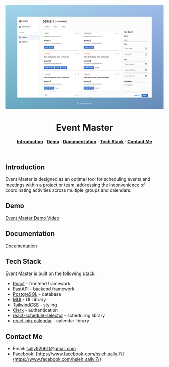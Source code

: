 ![image](https://github.com/pigbearhsien/event-master/blob/main/frontend/src/imgs/screenshot.jpeg)

<h1 align="center">Event Master</h1>
<p align="center">
  <a href="#introduction"><strong>Introduction</strong></a> ·
  <a href="#demo"><strong>Demo</strong></a> ·
  <a href="#documentation"><strong>Documentation</strong></a> ·
  <a href="#tech-stack"><strong>Tech Stack</strong></a> ·
  <a href="#contact-me"><strong>Contact Me</strong></a> 
</p>
<br/>

## **Introduction**

Event Master is designed as an optimal tool for scheduling events and meetings within a project or team, addressing the inconvenience of coordinating activities across multiple groups and calendars.

## Demo

[Event Master Demo Video](https://youtu.be/Qs-sSJyXwfk)

## Documentation

[Documentation](https://drive.google.com/file/d/1WPrBf7nItlg-aDoWEO4SBpr5nieqz_yN/view?usp=sharing)

## Tech Stack

Event Master is built on the following stack:

- [React](https://react.dev/) - frontend framework
- [FastAPI](https://fastapi.tiangolo.com/) - backend framework
- [PostgreSQL](https://www.postgresql.org/) - database
- [MUI](https://mui.com/) - UI Library
- [TailwindCSS](https://tailwindcss.com/) - styling
- [Clerk](https://clerk.com/) - authentication
- [react-schedule-selector](https://www.npmjs.com/package/react-schedule-selector) - scheduling library
- [react-big-calendar](https://www.npmjs.com/package/react-big-calendar) - calendar library

## Contact Me

- Email: sally920611@gmail.com
- Facebook: [https://www.facebook.com/hsieh.sally.7/](https://www.facebook.com/hsieh.sally.7/)
